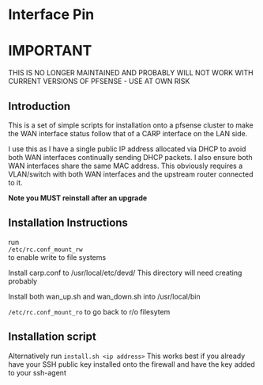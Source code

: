 Interface Pin
=============

IMPORTANT
=========

THIS IS NO LONGER MAINTAINED AND PROBABLY WILL NOT WORK WITH
CURRENT VERSIONS OF PFSENSE - USE AT OWN RISK


Introduction
------------

This is a set of simple scripts for installation onto a pfsense
cluster to make the WAN interface status follow that of a CARP
interface on the LAN side.

I use this as I have a single public IP address allocated via DHCP to
avoid both WAN interfaces continually sending DHCP packets.  I also
ensure both WAN interfaces share the same MAC address.  This obviously
requires a VLAN/switch with both WAN interfaces and the upstream
router connected to it.

**Note you MUST reinstall after an upgrade**

Installation Instructions
-------------------------

run  
`/etc/rc.conf_mount_rw`  
to enable write to file systems

Install carp.conf to /usr/local/etc/devd/
This directory will need
creating probably

Install both wan_up.sh and wan_down.sh into /usr/local/bin


`/etc/rc.conf_mount_ro`
to go back to r/o filesytem

Installation script
-------------------

Alternatively run
`install.sh <ip address>`
This works best if you already have your SSH public key installed onto
the firewall and have the key added to your ssh-agent

